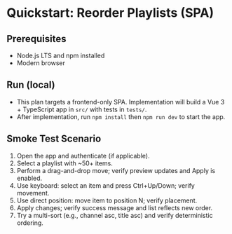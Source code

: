 # Quickstart: Reorder Playlists (SPA)

## Prerequisites

- Node.js LTS and npm installed
- Modern browser

## Run (local)

- This plan targets a frontend-only SPA. Implementation will build a Vue 3 + TypeScript app in `src/` with tests in `tests/`.
- After implementation, run `npm install` then `npm run dev` to start the app.

## Smoke Test Scenario

1. Open the app and authenticate (if applicable).
2. Select a playlist with ~50+ items.
3. Perform a drag-and-drop move; verify preview updates and Apply is enabled.
4. Use keyboard: select an item and press Ctrl+Up/Down; verify movement.
5. Use direct position: move item to position N; verify placement.
6. Apply changes; verify success message and list reflects new order.
7. Try a multi-sort (e.g., channel asc, title asc) and verify deterministic ordering.
